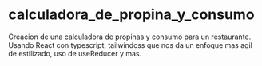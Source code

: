 # calculadora_de_propina_y_consumo
Creacion de una calculadora de propinas y consumo para un restaurante. Usando React con typescript, tailwindcss que nos da un enfoque mas agil de estilizado, uso de useReducer y mas.